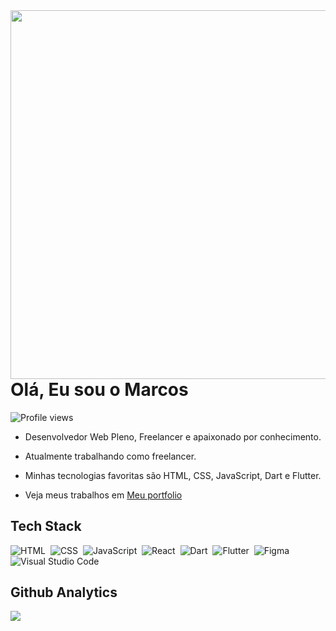 <img align="right" height="590" src="https://raw.githubusercontent.com/gist/marcosramoss/15ba3cc20a5b000ab5ac249b9412c70f/raw/235515c5a013556b951d12a9352749f008dfb8e1/githubcard.svg"/>

<h1 align="left">Olá, Eu sou o Marcos</h1>

<p align='left'> <img src='https://komarev.com/ghpvc/?username=marcosramoss&color=orange' alt='Profile views' /></p>

- Desenvolvedor Web Pleno, Freelancer e apaixonado por conhecimento.

- Atualmente trabalhando como freelancer.

- Minhas tecnologias favoritas são HTML, CSS, JavaScript, Dart e Flutter.

- Veja meus trabalhos em [Meu portfolio](https://marcosramoss.dev/)



## Tech Stack

![HTML](https://img.shields.io/badge/-HTML-05122A?style=flat&logo=html5)&nbsp;
![CSS](https://img.shields.io/badge/-CSS-05122A?style=flat&logo=css3&logoColor=1572B6)&nbsp;
![JavaScript](https://img.shields.io/badge/-JavaScript-05122A?style=flat&logo=javascript)&nbsp;
![React](https://img.shields.io/badge/React-05122A?style=flat&logo=react)&nbsp;
![Dart](https://img.shields.io/badge/Dart-05122A?style=flat&logo=dart&logoColor=007ACC)&nbsp;
![Flutter](https://img.shields.io/badge/Flutter-05122A?style=flat&logo=flutter&logoColor=007ACC)&nbsp;
![Figma](https://img.shields.io/badge/Figma-05122A?style=flat&logo=figma)&nbsp;
![Visual Studio Code](https://img.shields.io/badge/Visual%20Studio%20Code-05122A?style=flat&logo=visual-studio-code&logoColor=007ACC)&nbsp;


## Github Analytics

<p>
  <img src='https://github-readme-stats.vercel.app/api/top-langs/?username=marcosramoss&hide_progress=true&layout=compact)](https://github.com/anuraghazra/github-readme-stats)'
</p>


